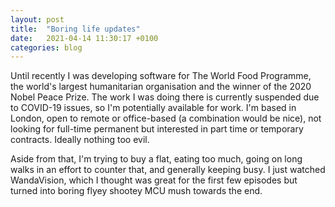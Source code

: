 ```yaml
---
layout: post
title:  "Boring life updates"
date:   2021-04-14 11:30:17 +0100
categories: blog
---
```


Until recently I was developing software for The World Food Programme, the world's largest humanitarian organisation and the winner of the 2020 Nobel Peace Prize. The work I was doing there is currently suspended due to COVID-19 issues, so I'm potentially available for work. I'm based in London, open to remote or office-based (a combination would be nice), not looking for full-time permanent but interested in part time or temporary contracts. Ideally nothing too evil.

Aside from that, I'm trying to buy a flat, eating too much, going on long walks in an effort to counter that, and generally keeping busy. I just watched WandaVision, which I thought was great for the first few episodes but turned into boring flyey shootey MCU mush towards the end.